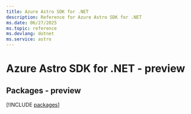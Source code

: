 ```yaml
---
title: Azure Astro SDK for .NET
description: Reference for Azure Astro SDK for .NET
ms.date: 06/27/2025
ms.topic: reference
ms.devlang: dotnet
ms.service: astro
---
```

# Azure Astro SDK for .NET - preview
## Packages - preview
[!INCLUDE [packages](astro-index.md)]
